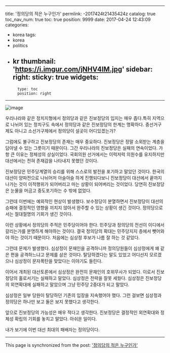 
---
title: '정의당의 적은 누구인가'
permlink: -2017424t21435424z
catalog: true
toc_nav_num: true
toc: true
position: 9999
date: 2017-04-24 12:43:09
categories:
- korea
tags:
- korea
- politics
- kr
thumbnail: 'https://i.imgur.com/jNHV4lM.jpg'
sidebar:
    right:
        sticky: true
widgets:
    -
        type: toc
        position: right
---


![image](https://i.imgur.com/jNHV4lM.jpg)

우리나라와 같은 정치지형에서 정의당과 같은 진보정당의 입지는 매우 좁다.특히 지역으로 나뉘어 있는 정치구도 속에서 정의당과 같은 진보정당의 한계는 명확하다. 중선거구제도 아니고 소선거구제에서 정의당이 설곳이 어디있겠는가? 

그럼에도 불구하고 진보정당의 존재는 매우 중요하다. 진보정당은 정말 소외받는 계층을 담아낼 수 있는 그릇이기 때문이다. 그간 우리나라의 진보정당은 실패의 연속이었다. 가항 큰 이유는 정체성의 상실이었다. 국회의원 선거에서는 이럭저럭 의원수를 유지하지만 대선에서는 전혀 존재감을 나타내지 못했던 것이다. 

진보정당은 민주당계열의 승리를 위해 스스로의 발전을 포기하고 말았던 것이다. 한국의 대선이 양파전으로 나뉘어저 아슬아슬 하게 진행되다보니 진보정당이 대선에서 끝까지 나가는 것이 이적행위가 되어버리고 마는 상황이 되어버리는 것이었다. 당연히 진보정당은 눈물을 머금고 중도포기하는 수 밖에 없었다.

그런데 이번에는 예외적인 현상이 발생했다. 보수정당이 분열하면서 진보정당이 대선의 승패에 결정적인 영향을 끼치지 않아서 완주할 수 있는 상황이 생긴 것이다. 정의당으로서는 절대절명의 기회가 생긴 것이다. 

이런 상황에서 정의당의 주적은 민주당이어야 한다. 민주당과 정의당의 전선이 이디에서 갈리는가를 분명하게 해야하는 것이다. 결국 정의당의 확대는 민주당지지 층에서 뺏어와야 하는 것이기 때문이다. 처음에는 심상정 후보가 나름 잘 하는 것 같았다. 

그런데 문제가 발생했다. 심상정이 문재인을 공격하니까 정의당원들이  심상정에게 왜 같은 편을 공격하느냐고 문제를 삼은 것이다. 탈당하겠다는 말도 있었고 어디선지 모르겠으나 심상정이 문자폭탄을 맞았다는 이야기도 들린다. 

이어서 개최된 대선토론에서 심상정은 완전히 문재인의 호위무사가 되었다. 이로서 진보정당의 홀로서기는 실패하고 말았다. 심상정은 전략을 잘못 세웠다. 심상정은 진보정당의 외연확대에 실패하고 말았으며 그냥 민주당 2중대가 되고 말았다.

심상정은 일부 당원이 탈당하던 기존의 입장을 지속했어야 했다. 그런 걸보면 심상정과 정의당은 하나만 보고 둘은 보지 못했다고 생각한다.

앞으로 진보정당의 가능성은 매우 적다고 생각한다. 진보정당은 결정적인 외연확대와 정체성 확립의 기회를 놓치고 말았다. 아쉬운 일이다.

내가 보기에 이번 대선 최대의 패배자는 정의당이다.

- - -

This page is synchronized from the post: ['정의당의 적은 누구인가'](https://steemit.com/@oldstone/-2017424t21435424z)
